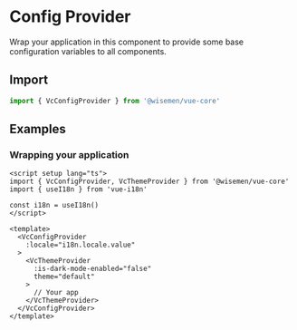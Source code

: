 # Config Provider

Wrap your application in this component to provide some base configuration variables to all components.

## Import

```ts
import { VcConfigProvider } from '@wisemen/vue-core'
```

<!-- @include: ./config-provider-meta.md -->

## Examples

###  Wrapping your application

```vue [App.vue]
<script setup lang="ts">
import { VcConfigProvider, VcThemeProvider } from '@wisemen/vue-core'
import { useI18n } from 'vue-i18n'

const i18n = useI18n()
</script>

<template>
  <VcConfigProvider
    :locale="i18n.locale.value"
  >
    <VcThemeProvider
      :is-dark-mode-enabled="false"
      theme="default"
    >
      // Your app
    </VcThemeProvider>
  </VcConfigProvider>
</template>
```
